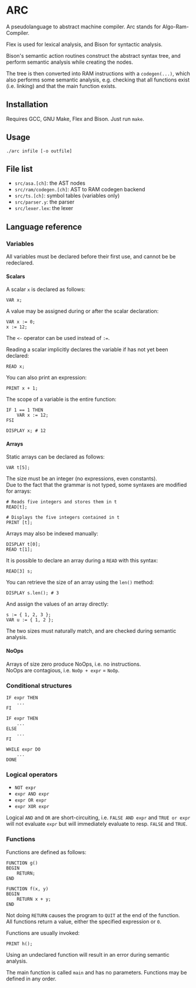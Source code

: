 # ARC

A pseudolanguage to abstract machine compiler.
Arc stands for Algo-Ram-Compiler.

Flex is used for lexical analysis, and Bison for syntactic analysis.

Bison's semantic action routines construct the abstract syntax tree, and perform
semantic analysis while creating the nodes.

The tree is then converted into RAM instructions with a `codegen(...)`,
which also performs some semantic analysis, e.g. checking that all functions exist
(i.e. linking) and that the main function exists.

## Installation

Requires GCC, GNU Make, Flex and Bison.
Just run `make`.

## Usage

```
./arc infile [-o outfile]
```

## File list

- `src/asa.[ch]`: the AST nodes
- `src/ram/codegen.[ch]`: AST to RAM codegen backend
- `src/ts.[ch]`: symbol tables (variables only)
- `src/parser.y`: the parser
- `src/lexer.lex`: the lexer

## Language reference

### Variables

All variables must be declared before their first use, and cannot be
be redeclared.

#### Scalars

A scalar `x` is declared as follows:
```
VAR x;
```

A value may be assigned during or after the scalar declaration:
```
VAR x := 0;
x := 12;
```

The `<-` operator can be used instead of `:=`.

Reading a scalar implicitly declares the variable if has not yet
been declared:
```
READ x;
```

You can also print an expression:
```
PRINT x + 1;
```

The scope of a variable is the entire function:
```
IF 1 == 1 THEN
    VAR x := 12;
FSI

DISPLAY x; # 12
```

#### Arrays

Static arrays can be declared as follows:
```
VAR t[5];
```

The size must be an integer (no expressions, even constants).  
Due to the fact that the grammar is not typed, some syntaxes are modified
for arrays:
```
# Reads five integers and stores them in t
READ[t];

# Displays the five integers contained in t
PRINT [t];
```

Arrays may also be indexed manually:
```
DISPLAY t[0];
READ t[1];
```

It is possible to declare an array during a `READ` with this syntax:
```
READ[3] s;
```

You can retrieve the size of an array using the `len()` method:
```
DISPLAY s.len(); # 3
```

And assign the values of an array directly:
```
s := { 1, 2, 3 };
VAR u := { 1, 2 };
```

The two sizes must naturally match, and are checked during
semantic analysis.

#### NoOps

Arrays of size zero produce NoOps, i.e. no instructions.  
NoOps are contagious, i.e. `NoOp + expr` = `NoOp`.

### Conditional structures

```
IF expr THEN
    ...
FI
```
```
IF expr THEN
    ...
ELSE
    ...
FI
```

```
WHILE expr DO
    ...
DONE
```

### Logical operators

- `NOT expr`
- `expr AND expr`
- `expr OR expr`
- `expr XOR expr`

Logical `AND` and `OR` are short-circuiting, i.e. `FALSE AND expr` and
`TRUE or expr` will not evaluate `expr` but will immediately evaluate to
resp. `FALSE` and `TRUE`.

### Functions

Functions are defined as follows:
```
FUNCTION g()
BEGIN
    RETURN;
END

FUNCTION f(x, y)
BEGIN
    RETURN x + y;
END
```

Not doing `RETURN` causes the program to `QUIT` at the end of the function.  
All functions return a value, either the specified expression or `0`.

Functions are usually invoked:
```
PRINT h();
```

Using an undeclared function will result in an error during semantic
analysis.

The main function is called `main` and has no parameters. Functions
may be defined in any order.
